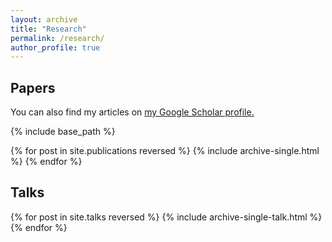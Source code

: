```yaml
---
layout: archive
title: "Research"
permalink: /research/
author_profile: true
---
```


## Papers

You can also find my articles on <u><a href="{{author.googlescholar}}">my Google Scholar profile</a>.</u>


{% include base_path %}

{% for post in site.publications reversed %}
  {% include archive-single.html %}
{% endfor %}

## Talks 

{% for post in site.talks reversed %}
  {% include archive-single-talk.html %}
{% endfor %}




